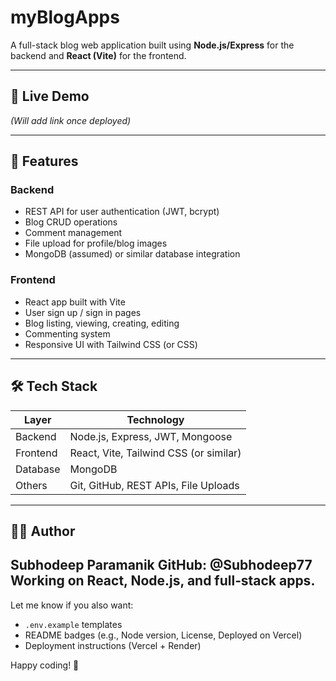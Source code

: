 # myBlogApps

A full-stack blog web application built using **Node.js/Express** for the backend and **React (Vite)** for the frontend.

---

## 🚀 Live Demo

*(Will add link once deployed)*

---

## 🧾 Features

### Backend
- REST API for user authentication (JWT, bcrypt)
- Blog CRUD operations
- Comment management
- File upload for profile/blog images
- MongoDB (assumed) or similar database integration

### Frontend
- React app built with Vite
- User sign up / sign in pages
- Blog listing, viewing, creating, editing
- Commenting system
- Responsive UI with Tailwind CSS (or CSS)

---

## 🛠️ Tech Stack

| Layer     | Technology                              |
|-----------|------------------------------------------|
| Backend   | Node.js, Express, JWT, Mongoose           |
| Frontend  | React, Vite, Tailwind CSS (or similar)    |
| Database  | MongoDB                                   |
| Others    | Git, GitHub, REST APIs, File Uploads      |

---
## 🧑‍💻 Author
Subhodeep Paramanik
GitHub: @Subhodeep77
Working on React, Node.js, and full‑stack apps.
---
Let me know if you also want:
- `.env.example` templates  
- README badges (e.g., Node version, License, Deployed on Vercel)  
- Deployment instructions (Vercel + Render)  

Happy coding! 🚀
